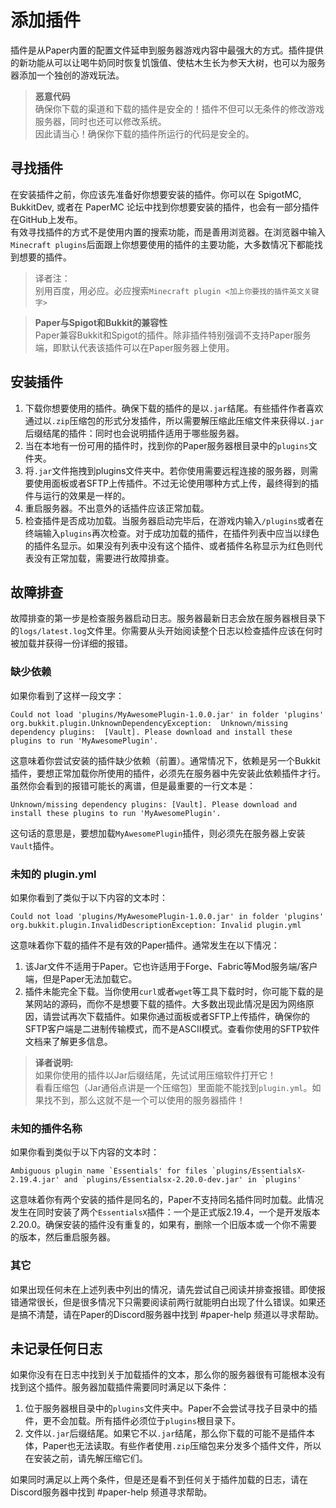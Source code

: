 # 添加插件
插件是从Paper内置的配置文件延申到服务器游戏内容中最强大的方式。插件提供的新功能从可以让喝牛奶同时恢复饥饿值、使枯木生长为参天大树，也可以为服务器添加一个独创的游戏玩法。  
>**恶意代码**  
>确保你下载的渠道和下载的插件是安全的！插件不但可以无条件的修改游戏服务器，同时也还可以修改系统。  
>因此请当心！确保你下载的插件所运行的代码是安全的。 

## 寻找插件
在安装插件之前，你应该先准备好你想要安装的插件。你可以在 SpigotMC, BukkitDev, 或者在 PaperMC 论坛中找到你想要安装的插件，也会有一部分插件在GitHub上发布。  
有效寻找插件的方式不是使用内置的搜索功能，而是善用浏览器。在浏览器中输入`Minecraft plugins`后面跟上你想要使用的插件的主要功能，大多数情况下都能找到想要的插件。  
> 译者注：  
> 别用百度，用必应。必应搜索`Minecraft plugin <加上你要找的插件英文关键字>`
  
>**Paper与Spigot和Bukkit的兼容性**  
>Paper兼容Bukkit和Spigot的插件。除非插件特别强调不支持Paper服务端，即默认代表该插件可以在Paper服务器上使用。  

## 安装插件
1. 下载你想要使用的插件。确保下载的插件的是以`.jar`结尾。有些插件作者喜欢通过以`.zip`压缩包的形式分发插件，所以需要解压缩此压缩文件来获得以`.jar`后缀结尾的插件：同时也会说明插件适用于哪些服务器。
2. 当在本地有一份可用的插件时，找到你的Paper服务器根目录中的`plugins`文件夹。
3. 将`.jar`文件拖拽到plugins文件夹中。若你使用需要远程连接的服务器，则需要使用面板或者SFTP上传插件。不过无论使用哪种方式上传，最终得到的插件与运行的效果是一样的。
4. 重启服务器。不出意外的话插件应该正常加载。
5. 检查插件是否成功加载。当服务器启动完毕后，在游戏内输入`/plugins`或者在终端输入`plugins`再次检查。对于成功加载的插件，在插件列表中应当以绿色的插件名显示。如果没有列表中没有这个插件、或者插件名称显示为红色则代表没有正常加载，需要进行故障排查。

## 故障排查
故障排查的第一步是检查服务器启动日志。服务器最新日志会放在服务器根目录下的`logs/latest.log`文件里。你需要从头开始阅读整个日志以检查插件应该在何时被加载并获得一份详细的报错。

### 缺少依赖
如果你看到了这样一段文字：
```
Could not load 'plugins/MyAwesomePlugin-1.0.0.jar' in folder 'plugins'  
org.bukkit.plugin.UnknownDependencyException:  Unknown/missing dependency plugins:  [Vault]. Please download and install these plugins to run 'MyAwesomePlugin'.
```
这意味着你尝试安装的插件缺少依赖（前置）。通常情况下，依赖是另一个Bukkit插件，要想正常加载你所使用的插件，必须先在服务器中先安装此依赖插件才行。虽然你会看到的报错可能长的离谱，但是最重要的一行文本是：  
````
Unknown/missing dependency plugins: [Vault]. Please download and install these plugins to run 'MyAwesomePlugin'.
````
这句话的意思是，要想加载`MyAwesomePlugin`插件，则必须先在服务器上安装`Vault`插件。

### 未知的 plugin.yml
如果你看到了类似于以下内容的文本时：
```
Could not load 'plugins/MyAwesomePlugin-1.0.0.jar' in folder 'plugins'
org.bukkit.plugin.InvalidDescriptionException: Invalid plugin.yml
```
这意味着你下载的插件不是有效的Paper插件。通常发生在以下情况：  
1. 该Jar文件不适用于Paper。它也许适用于Forge、Fabric等Mod服务端/客户端，但是Paper无法加载它。  
2. 插件未能完全下载。当你使用`curl`或者`wget`等工具下载时时，你可能下载的是某网站的源码，而你不是想要下载的插件。大多数出现此情况是因为网络原因，请尝试再次下载插件。如果你通过面板或者SFTP上传插件，确保你的SFTP客户端是二进制传输模式，而不是ASCII模式。查看你使用的SFTP软件文档来了解更多信息。

> **译者说明:**  
> 如果你使用的插件以Jar后缀结尾，先试试用压缩软件打开它！  
> 看看压缩包（Jar通俗点讲是一个压缩包）里面能不能找到`plugin.yml`。如果找不到，那么这就不是一个可以使用的服务器插件！  

### 未知的插件名称
如果你看到类似于以下内容的文本时：  
```
Ambiguous plugin name `Essentials' for files `plugins/EssentialsX-2.19.4.jar' and `plugins/Essentialsx-2.20.0-dev.jar' in `plugins'
```  
这意味着你有两个安装的插件是同名的，Paper不支持同名插件同时加载。此情况发生在同时安装了两个`EssentialsX`插件：一个是正式版2.19.4，一个是开发版本2.20.0。确保安装的插件没有重复的，如果有，删除一个旧版本或一个你不需要的版本，然后重启服务器。  

### 其它
如果出现任何未在上述列表中列出的情况，请先尝试自己阅读并排查报错。即使报错通常很长，但是很多情况下只需要阅读前两行就能明白出现了什么错误。如果还是搞不清楚，请在Paper的Discord服务器中找到 #paper-help 频道以寻求帮助。  

## 未记录任何日志
如果你没有在日志中找到关于加载插件的文本，那么你的服务器很有可能根本没有找到这个插件。服务器加载插件需要同时满足以下条件：  
1. 位于服务器根目录中的`plugins`文件夹中。Paper不会尝试寻找子目录中的插件，更不会加载。所有插件必须位于`plugins`根目录下。
2. 文件以`.jar`后缀结尾。如果它不以`.jar`结尾，那么你下载的可能不是插件本体，Paper也无法读取。有些作者使用`.zip`压缩包来分发多个插件文件，所以在安装之前，请先解压缩它们。

如果同时满足以上两个条件，但是还是看不到任何关于插件加载的日志，请在Discord服务器中找到 #paper-help 频道寻求帮助。  

